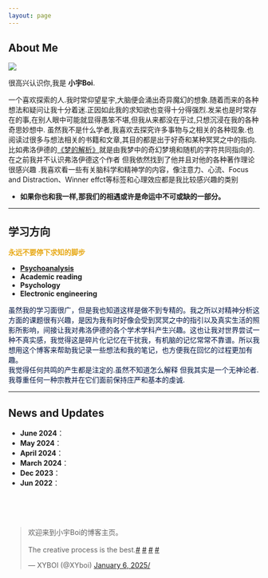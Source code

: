 ```yaml
---
layout: page
---
```


## About Me

<img src="https://MinecraftHIM.github.io/shanghai.jpg" class="floatpic">



很高兴认识你,我是 **小宇Boi**.<br>

一个喜欢探索的人.我时常仰望星宇,大脑便会涌出奇异魔幻的想象.随着而来的各种想法和疑问让我十分着迷.正因如此我的求知欲也变得十分得强烈.发呆也是时常存在的事,在别人眼中可能就显得愚笨不堪,但我从来都没在乎过,只想沉浸在我的各种奇思妙想中. 虽然我不是什么学者,我喜欢去探究许多事物与之相关的各种现象.也阅读过很多与想法相关的书籍和文章,其目的都是出于好奇和某种冥冥之中的指向.比如弗洛伊德的[《梦的解析》](https://baike.baidu.com/item/梦的解析/2003222)就是由我梦中的奇幻梦境和随机的字符共同指向的.在之前我并不认识弗洛伊德这个作者 但我依然找到了他并且对他的各种著作理论很感兴趣 .我喜欢看一些有关脑科学和精神学的内容，像注意力、心流、Focus and Distraction、Winner effct等标签和心理效应都是我比较感兴趣的类别<br>

- **如果你也和我一样,那我们的相遇或许是命运中不可或缺的一部分。** 

---

## 学习方向

**<font color="#E7A712">永远不要停下求知的脚步</font>**

- **[Psychoanalysis](https://www.britannica.com/biography/Sigmund-Freud/Psychoanalytic-theory)**
- **Academic reading**
- **Psychology**
- **Electronic engineering**

<font color="##141414">虽然我的学习面很广，但是我也知道这样是做不到专精的。我之所以对精神分析这方面的课题很有兴趣，是因为我有时好像会受到冥冥之中的指引以及真实生活的照影所影响，间接让我对弗洛伊德的各个学术学科产生兴趣。这也让我对世界尝试一种不真实感，我觉得这是碎片化记忆在干扰我，有机脑的记忆常常不靠谱。所以我想用这个博客来帮助我记录一些想法和我的笔记，也方便我在回忆的过程更加有趣。<br>我觉得任何共鸣的产生都是注定的.虽然不知道怎么解释 但我其实是一个无神论者.我尊重任何一种宗教并在它们面前保持庄严和基本的虔诚.</font>

---

## News and Updates

- **June 2024**：
- **May 2024**：
- **April 2024**：
- **March 2024**：
- **Dec 2023**：
- **Jun 2022**：

<br><br><br>



<blockquote class="twitter-tweet"><p lang="en" dir="ltr">欢迎来到小宇Boi的博客主页。
<br><br>The creative process is the best.<a href="https://minecrafthim.github.io/">#</a> <a href="https://minecrafthim.github.io/">#</a> <a href="https://minecrafthim.github.io/">#</a> <a href="https://minecrafthim.github.io/">#</a></p>&mdash; XYBOI (@XYboi) <a href="">January 6, 2025/<script async src="https://platform.twitter.com/widgets.js" charset="utf-8"></script>

